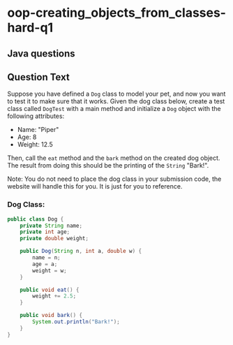 # oop-creating_objects_from_classes-hard-q1

## Java questions

## Question Text

Suppose you have defined a `Dog` class to model your pet, and now you want to test it to make sure that it works. Given 
the dog class below, create a test class called `DogTest` with a main method and initialize a `Dog` object with the 
following attributes:
- Name: "Piper"
- Age: 8
- Weight: 12.5

Then, call the `eat` method and the `bark` method on the created dog object. The result from doing this should be 
the printing of the `String` "Bark!".

Note: You do not need to place the dog class in your submission code, the website will handle this for you. It is just
for you to reference.

### Dog Class:

```java
public class Dog {
    private String name;
    private int age;
    private double weight;

    public Dog(String n, int a, double w) {
        name = n;
        age = a;
        weight = w;
    }

    public void eat() {
        weight += 2.5;
    }

    public void bark() {
        System.out.println("Bark!");
    }
}
```
